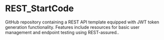 # REST_StartCode
  GitHub repository containing a REST API template equipped with JWT token generation functionality. Features include resources for basic user management and endpoint testing using REST-assured..
